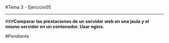 #Tema 3 - Ejercicio05
- - -
###**Comparar las prestaciones de un servidor web en una jaula y el mismo servidor en un contenedor. Usar nginx.**

#Pendiente

